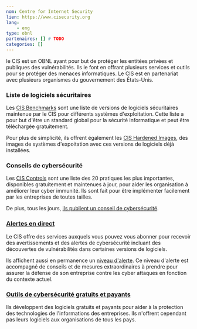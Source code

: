 ```yaml
---
nom: Centre for Internet Security
lien: https://www.cisecurity.org
lang:
    - eng
type: obnl
partenaires: [] # TODO
categories: []
---
```

le CIS est un OBNL ayant pour but de protéger les entitées privées et publiques des vulnérabilités. Ils le font en offrant plusieurs services et outils pour se protéger des menaces informatiques. Le CIS est en partenariat avec plusieurs organismes du gouvernement des États-Unis.  

### Liste de logiciels sécuritaires
Les [CIS Benchmarks](https://www.cisecurity.org/cis-benchmarks/) sont une liste de versions de logiciels sécuritaires maintenue par le CIS pour différents systèmes d'exploitation. Cette liste a pour but d'être un standard global pour la sécurité informatique et peut être téléchargée gratuitement.

Pour plus de simplicité, ils offrent également les [CIS Hardened Images](https://www.cisecurity.org/cis-hardened-image-list/), des images de systèmes d'expoitation avec ces versions de logiciels déjà installées.

### Conseils de cybersécurité
Les [CIS Controls](https://www.cisecurity.org/controls/) sont une liste des 20 pratiques les plus importantes, disponibles gratuitement et maintenues à jour, pour aider les organisation à améliorer leur cyber immunité. Ils sont fait pour être implémenter facilement par les entreprises de toutes tailles.  

De plus, tous les jours, [ils publient un conseil de cybersécurité](https://www.cisecurity.org/resources/?type=daily-tip).

### [Alertes en direct](https://www.cisecurity.org/resources/?type=advisory)
Le CIS offre des services auxquels vous pouvez vous abonner pour recevoir des avertissements et des alertes de cybersécurité incluant des découvertes de vulnérabilités dans certaines versions de logiciels.  

Ils affichent aussi en permanence un [niveau d'alerte](https://www.cisecurity.org/cybersecurity-threats/alert-level/). Ce niveau d'alerte est accompagné de conseils et de mesures extraordinaires à prendre pour assurer la défense de son entreprise contre les cyber attaques en fonction du contexte actuel.

### [Outils de cybersécurité gratuits et payants](https://www.cisecurity.org/cybersecurity-tools/)
Ils développent des logiciels gratuits et payants pour aider à la protection des technologies de l'informations des entreprises. Ils n'offrent cependant pas leurs logiciels aux organisations de tous les pays.

